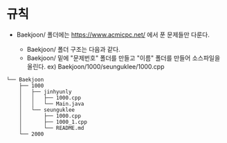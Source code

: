 # 규칙
* Baekjoon/ 폴더에는 https://www.acmicpc.net/ 에서 푼 문제들만 다룬다.

    - Baekjoon/ 폴더 구조는 다음과 같다.
    - Baekjoon/ 밑에 "문제번호" 폴더를 만들고 "이름" 폴더를 만들어 소스파일을 올린다. ex) Baekjoon/1000/seunguklee/1000.cpp
```
└── Baekjoon
    ├── 1000
    │   ├── jinhyunly
    │   │   ├── 1000.cpp
    │   │   └── Main.java
    │   └── seunguklee
    │       ├── 1000.cpp
    │       ├── 1000_1.cpp
    │       └── README.md
    └── 2000
``` 